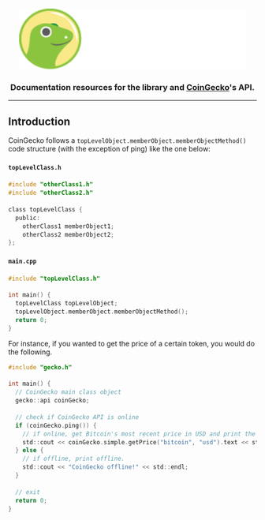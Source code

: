 <p align="center">
  <img width="460" height="125" src="/images/coingecko.jpg">
</p>
<h3 align="center">Documentation resources for the library and <a href="https://www.coingecko.com/">CoinGecko</a>'s API.</h3>
<hr>
<h2>Introduction</h2>
<p>CoinGecko follows a <code>topLevelObject.memberObject.memberObjectMethod()</code> code structure (with the exception of ping) like the one below:</p>

#### **`topLevelClass.h`**
```c
#include "otherClass1.h"
#include "otherClass2.h"

class topLevelClass {
  public: 
    otherClass1 memberObject1;
    otherClass2 memberObject2;
};
```

#### **`main.cpp`**
```c
#include "topLevelClass.h"

int main() {
  topLevelClass topLevelObject;
  topLevelObject.memberObject.memberObjectMethod();
  return 0;
}
```

<p>For instance, if you wanted to get the price of a certain token, you would do the following.</p>

```c
#include "gecko.h"

int main() {
  // CoinGecko main class object
  gecko::api coinGecko;
  
  // check if CoinGecko API is online
  if (coinGecko.ping()) {
    // if online, get Bitcoin's most recent price in USD and print the JSON response
    std::cout << coinGecko.simple.getPrice("bitcoin", "usd").text << std::endl;
  } else {
    // if offline, print offline.
    std::cout << "CoinGecko offline!" << std::endl;
  }
  
  // exit
  return 0;
}
```
